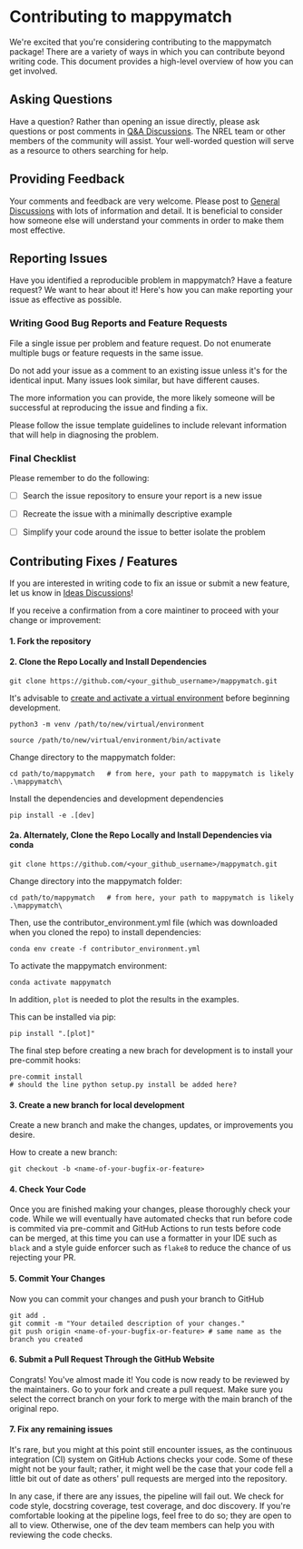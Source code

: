 # Contributing to mappymatch

We're excited that you're considering contributing to the mappymatch package!
There are a variety of ways in which you can contribute beyond writing code.
This document provides a high-level overview of how you can get involved.


## Asking Questions

Have a question? Rather than opening an issue directly, please ask questions
or post comments in [Q&A Discussions](https://github.com/NREL/mappymatch/discussions/categories/q-a).
The NREL team or other members of the community will assist. Your well-worded
question will serve as a resource to others searching for help.


## Providing Feedback

Your comments and feedback are very welcome. Please post to
[General Discussions](https://github.com/NREL/mappymatch/discussions/categories/general)
with lots of information and detail. It is beneficial to consider
how someone else will understand your comments in order to make
them most effective.


## Reporting Issues

Have you identified a reproducible problem in mappymatch?
Have a feature request? We want to hear about it! Here's how you can make
reporting your issue as effective as possible.

### Writing Good Bug Reports and Feature Requests

File a single issue per problem and feature request. Do not enumerate
multiple bugs or feature requests in the same issue.

Do not add your issue as a comment to an existing issue unless it's for the
identical input. Many issues look similar, but have different causes.

The more information you can provide, the more likely someone will
be successful at reproducing the issue and finding a fix.

Please follow the issue template guidelines to include relevant information
that will help in diagnosing the problem.

### Final Checklist

Please remember to do the following:

- [ ] Search the issue repository to ensure your report is a new issue

- [ ] Recreate the issue with a minimally descriptive example

- [ ] Simplify your code around the issue to better isolate the problem


## Contributing Fixes / Features

If you are interested in writing code to fix an issue or
submit a new feature, let us know in
[Ideas Discussions](https://github.com/NREL/mappymatch/discussions/categories/ideas)!

If you receive a confirmation from a core maintiner to proceed with your
change or improvement:

#### 1. Fork the repository

#### 2. Clone the Repo Locally and Install Dependencies

```
git clone https://github.com/<your_github_username>/mappymatch.git
```

It's advisable to [create and activate a virtual environment](https://docs.python.org/3/library/venv.html) before beginning development.

```
python3 -m venv /path/to/new/virtual/environment

source /path/to/new/virtual/environment/bin/activate
```

Change directory to the mappymatch folder:

```
cd path/to/mappymatch   # from here, your path to mappymatch is likely .\mappymatch\
```

Install the dependencies and development dependencies

```
pip install -e .[dev]
```

#### 2a. Alternately, Clone the Repo Locally and Install Dependencies via conda

```
git clone https://github.com/<your_github_username>/mappymatch.git
```

Change directory into the mappymatch folder:
```
cd path/to/mappymatch   # from here, your path to mappymatch is likely .\mappymatch\
```

Then, use the contributor_environment.yml file (which was downloaded when you
cloned the repo) to install dependencies:
```
conda env create -f contributor_environment.yml
```

To activate the mappymatch environment:
```
conda activate mappymatch
```

In addition, `plot` is needed to plot the results in the examples.

This can be installed via pip:
```
pip install ".[plot]"
```

The final step before creating a new brach for development is to install
your pre-commit hooks:
```
pre-commit install
# should the line python setup.py install be added here?
```


#### 3. Create a new branch for local development

Create a new branch and make the changes, updates, or improvements you desire.

How to create a new branch:

```
git checkout -b <name-of-your-bugfix-or-feature>
```

#### 4. Check Your Code

 Once you are finished making your changes, please thoroughly check your code.
 While we will eventually have automated checks that run before code is commited
 via pre-commit and GitHub Actions to run tests before code can be merged, at this time
 you can use a formatter in your IDE such as `black` and a style guide enforcer such
 as `flake8` to reduce the chance of us rejecting your PR.

#### 5. Commit Your Changes

Now you can commit your changes and push your branch to GitHub
```
git add .
git commit -m "Your detailed description of your changes."
git push origin <name-of-your-bugfix-or-feature> # same name as the branch you created
```

#### 6. Submit a Pull Request Through the GitHub Website

Congrats! You've almost made it! You code is now ready to be reviewed by the
maintainers. Go to your fork and create a pull request. Make sure you select
the correct branch on your fork to merge with the main branch of the original
repo.

#### 7. Fix any remaining issues

It's rare, but you might at this point still encounter issues, as the continuous
integration (CI) system on GitHub Actions checks your code. Some of these might
not be your fault; rather, it might well be the case that your code fell a little
bit out of date as others' pull requests are merged into the repository.

In any case, if there are any issues, the pipeline will fail out. We check for
code style, docstring coverage, test coverage, and doc discovery. If you're
comfortable looking at the pipeline logs, feel free to do so; they are open to all
to view. Otherwise, one of the dev team members can help you with reviewing the
code checks.
